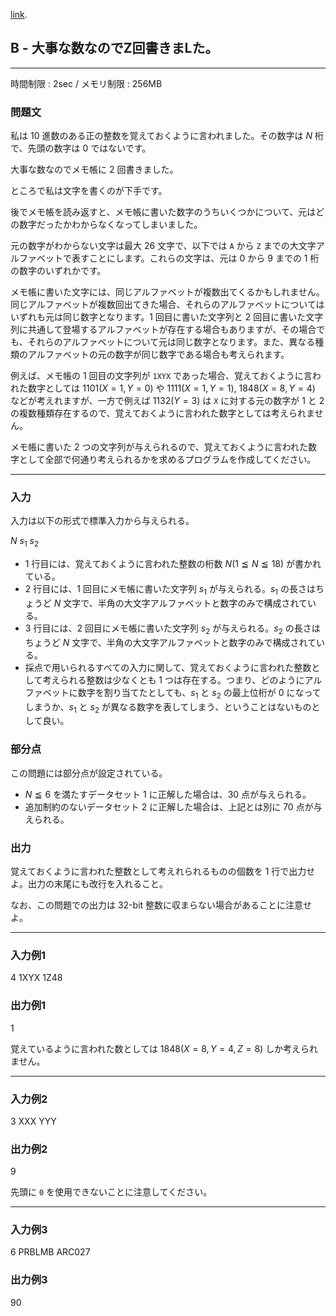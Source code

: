 [link](http://arc027.contest.atcoder.jp/tasks/arc027_2).

## B - 大事な数なのでZ回書きまLた。

----------

時間制限 : 2sec / メモリ制限 : 256MB

### 問題文

私は $10$ 進数のある正の整数を覚えておくように言われました。その数字は $N$ 桁で、先頭の数字は $0$ ではないです。

大事な数なのでメモ帳に $2$ 回書きました。

ところで私は文字を書くのが下手です。

後でメモ帳を読み返すと、メモ帳に書いた数字のうちいくつかについて、元はどの数字だったかわからなくなってしまいました。

元の数字がわからない文字は最大 $26$ 文字で、以下では `A` から `Z` までの大文字アルファベットで表すことにします。これらの文字は、元は $0$ から $9$ までの $1$ 桁の数字のいずれかです。

メモ帳に書いた文字には、同じアルファベットが複数出てくるかもしれません。同じアルファベットが複数回出てきた場合、それらのアルファベットについてはいずれも元は同じ数字となります。$1$ 回目に書いた文字列と $2$ 回目に書いた文字列に共通して登場するアルファベットが存在する場合もありますが、その場合でも、それらのアルファベットについて元は同じ数字となります。また、異なる種類のアルファベットの元の数字が同じ数字である場合も考えられます。

例えば、メモ帳の $1$ 回目の文字列が `1XYX` であった場合、覚えておくように言われた数字としては $1101 (X = 1, Y = 0)$ や $1111 (X = 1, Y = 1)$, $1848 (X = 8, Y = 4)$ などが考えれますが、一方で例えば $1132 (Y = 3)$ は `X` に対する元の数字が $1$ と $2$ の複数種類存在するので、覚えておくように言われた数字としては考えられません。

メモ帳に書いた $2$ つの文字列が与えられるので、覚えておくように言われた数字として全部で何通り考えられるかを求めるプログラムを作成してください。

----------

### 入力

入力は以下の形式で標準入力から与えられる。

>
$N$
$s_1$
$s_2$


* $1$ 行目には、覚えておくように言われた整数の桁数 $N (1 ≦ N ≦ 18)$ が書かれている。
* $2$ 行目には、$1$ 回目にメモ帳に書いた文字列 $s_1$ が与えられる。$s_1$ の長さはちょうど $N$ 文字で、半角の大文字アルファベットと数字のみで構成されている。
* $3$ 行目には、$2$ 回目にメモ帳に書いた文字列 $s_2$ が与えられる。$s_2$ の長さはちょうど $N$ 文字で、半角の大文字アルファベットと数字のみで構成されている。
* 採点で用いられるすべての入力に関して、覚えておくように言われた整数として考えられる整数は少なくとも $1$ つは存在する。つまり、どのようにアルファベットに数字を割り当てたとしても、$s_1$ と $s_2$ の最上位桁が $0$ になってしまうか、$s_1$ と $s_2$ が異なる数字を表してしまう、ということはないものとして良い。

### 部分点

この問題には部分点が設定されている。

* $N ≦ 6$ を満たすデータセット $1$ に正解した場合は、$30$ 点が与えられる。
* 追加制約のないデータセット $2$ に正解した場合は、上記とは別に $70$ 点が与えられる。

### 出力

覚えておくように言われた整数として考えれられるものの個数を $1$ 行で出力せよ。出力の末尾にも改行を入れること。

なお、この問題での出力は 32-bit 整数に収まらない場合があることに注意せよ。

----------

### 入力例1

>
4
1XYX
1Z48


### 出力例1

>
1


覚えているように言われた数としては $1848 (X=8, Y=4, Z=8)$ しか考えられません。

----------

### 入力例2

>
3
XXX
YYY


### 出力例2

>
9


先頭に `0` を使用できないことに注意してください。

----------

### 入力例3

>
6
PRBLMB
ARC027


### 出力例3

>
90


